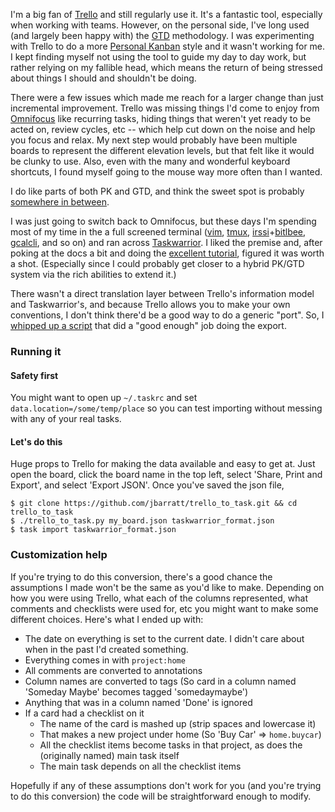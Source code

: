 <!--
.. title: Migrating from Trello to Taskwarrior
.. date: 2012/09/04 21:47
.. slug: index
.. tags:
.. link:
.. description:
-->


I'm a big fan of [Trello](http://trello.com) and still regularly use it. It's a
fantastic tool, especially when working with teams.
However, on the personal side, I've long used (and largely been happy with) the [GTD](http://en.wikipedia.org/wiki/Getting_Things_Done) methodology. I was experimenting with Trello to do a more [Personal Kanban](http://www.personalkanban.com/pk/personal-kanban-101/) style and it wasn't working for me. I kept finding myself not using the tool to guide my day to day work, but rather relying on my fallible head, which means the return of being stressed about things I should and shouldn't be doing.

There were a few issues which made me reach for a larger change than just
incremental improvement. Trello was missing things I'd come to enjoy from [Omnifocus](http://www.omnigroup.com/products/omnifocus/) like recurring tasks, hiding things that weren't yet ready to be acted on, review cycles, etc -- which help cut down on the noise and help you focus and relax. My next step would probably have been multiple boards to represent the different elevation levels, but that felt like it would be clunky to use. Also, even with the many and wonderful keyboard shortcuts, I found myself going to the mouse way more often than I wanted.

I do like parts of both PK and GTD, and think the sweet spot is probably [somewhere in between](http://www.personalkanban.com/pk/applications/gtd-kanban-similarities-differences-synergies-between-the-two/).

I was just going to switch back to Omnifocus, but these days I'm spending most
of my time in the a full screened terminal ([vim](http://vim.org), [tmux](http://tmux.sourceforge.net), [irssi](http://irssi.org)+[bitlbee](http://www.bitlbee.org/main.php/news.r.html), [gcalcli](https://github.com/insanum/gcalcli), and so on) and ran across [Taskwarrior](http://taskwarrior.org/projects/show/taskwarrior). I liked the premise and, after poking at the docs a bit and doing the [excellent tutorial](http://taskwarrior.org/projects/taskwarrior/wiki/Tutorial), figured it was worth a shot. (Especially since I could probably get closer to a hybrid PK/GTD system via the rich abilities to extend it.)

There wasn't a direct translation layer between Trello's information model and
Taskwarrior's, and because Trello allows you to make your own conventions, I
don't think there'd be a good way to do a generic "port". So, I [whipped up a script](https://github.com/jbarratt/trello_to_task) that did a "good enough" job doing the export.

### Running it

#### Safety first 

You might want to open up `~/.taskrc` and  set
`data.location=/some/temp/place` so you can test importing without messing with
any of your real tasks.

#### Let's do this

Huge props to Trello for making the data available and easy to get at. Just open
the board, click the board name in the top left, select 'Share, Print and
Export', and select 'Export JSON'. Once you've saved the json file,

```
$ git clone https://github.com/jbarratt/trello_to_task.git && cd trello_to_task
$ ./trello_to_task.py my_board.json taskwarrior_format.json
$ task import taskwarrior_format.json
```

### Customization help

If you're trying to do this conversion, there's a good chance the assumptions I made won't be the same as you'd like to make.
Depending on how you were using Trello, what each of the columns represented,
what comments and checklists were used for, etc you might want to make some
different choices. Here's what I ended up with:

* The date on everything is set to the current date. I didn't care about when in
  the past I'd created something.
* Everything comes in with `project:home`
* All comments are converted to annotations
* Column names are converted to tags (So card in a column named 'Someday Maybe' becomes tagged 'somedaymaybe')
* Anything that was in a column named 'Done' is ignored
* If a card had a checklist on it
    * The name of the card is mashed up (strip spaces and lowercase it)
    * That makes a new project under home (So 'Buy Car' => `home.buycar`)
    * All the checklist items become tasks in that project, as does the
      (originally named) main task itself
    * The main task depends on all the checklist items

Hopefully if any of these assumptions don't work for you (and you're trying to
do this conversion) the code will be straightforward enough to modify.

